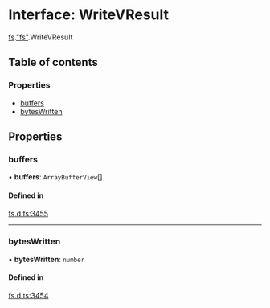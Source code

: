 # Interface: WriteVResult

[fs](../modules/fs.md).["fs"](../modules/fs._fs_.md).WriteVResult

## Table of contents

### Properties

- [buffers](fs._fs_.WriteVResult.md#buffers)
- [bytesWritten](fs._fs_.WriteVResult.md#byteswritten)

## Properties

### buffers

• **buffers**: `ArrayBufferView`[]

#### Defined in

[fs.d.ts:3455](https://github.com/goodcodedev/bun-types/blob/8bd1b3a/fs.d.ts#L3455)

___

### bytesWritten

• **bytesWritten**: `number`

#### Defined in

[fs.d.ts:3454](https://github.com/goodcodedev/bun-types/blob/8bd1b3a/fs.d.ts#L3454)
